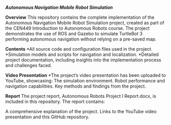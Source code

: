 ***Autonomous Navigation Mobile Robot Simulation***

**Overview**
This repository contains the complete implementation of the Autonomous Navigation Mobile Robot Simulation project, created as part of the CEN449 Introduction to Autonomous Robots course. The project demonstrates the use of ROS and Gazebo to simulate TurtleBot 3 performing autonomous navigation without relying on a pre-saved map.

**Contents**
*All source code and configuration files used in the project.
*Simulation models and scripts for navigation and localization.
*Detailed project documentation, including insights into the implementation process and challenges faced.

**Video Presentation**
*The project’s video presentation has been uploaded to YouTube, showcasing:
The simulation environment.
Robot performance and navigation capabilities.
Key methods and findings from the project.

**Report**
The project report, Autonomous Robots Project I Report.docx, is included in this repository. The report contains:

A comprehensive explanation of the project.
Links to the YouTube video presentation and this GitHub repository. 
